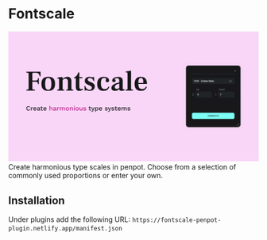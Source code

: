# Fontscale
![cover](cover.jpg)
Create harmonious type scales in penpot. Choose from a selection of commonly used proportions or enter your own.

## Installation
Under plugins add the following URL:
`https://fontscale-penpot-plugin.netlify.app/manifest.json`
